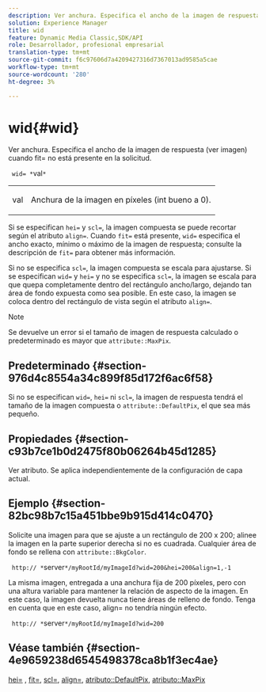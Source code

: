 ```yaml
---
description: Ver anchura. Especifica el ancho de la imagen de respuesta (ver imagen) cuando fit= no está presente en la solicitud.
solution: Experience Manager
title: wid
feature: Dynamic Media Classic,SDK/API
role: Desarrollador, profesional empresarial
translation-type: tm+mt
source-git-commit: f6c97606d7a4209427316d7367013ad9585a5cae
workflow-type: tm+mt
source-wordcount: '280'
ht-degree: 3%

---
```



# wid{#wid}

Ver anchura. Especifica el ancho de la imagen de respuesta (ver imagen) cuando fit= no está presente en la solicitud.

` wid= *`val`*`

<table id="simpletable_E217453246F5441C896C1F69EA4D4218"> 
 <tr class="strow"> 
  <td class="stentry"> <p> <span class="varname"> val  </span> </p> </td> 
  <td class="stentry"> <p>Anchura de la imagen en píxeles (int bueno a 0). </p> </td> 
 </tr> 
</table>

Si se especifican `hei=` y `scl=`, la imagen compuesta se puede recortar según el atributo `align=`. Cuando `fit=` está presente, `wid=` especifica el ancho exacto, mínimo o máximo de la imagen de respuesta; consulte la descripción de `fit=` para obtener más información.

Si no se especifica `scl=`, la imagen compuesta se escala para ajustarse. Si se especifican `wid=` y `hei=` y no se especifica `scl=`, la imagen se escala para que quepa completamente dentro del rectángulo ancho/largo, dejando tan área de fondo expuesta como sea posible. En este caso, la imagen se coloca dentro del rectángulo de vista según el atributo `align=`.

>[!NOTE]
>
>Se devuelve un error si el tamaño de imagen de respuesta calculado o predeterminado es mayor que `attribute::MaxPix`.

## Predeterminado {#section-976d4c8554a34c899f85d172f6ac6f58}

Si no se especifican `wid=`, `hei=` ni `scl=`, la imagen de respuesta tendrá el tamaño de la imagen compuesta o `attribute::DefaultPix`, el que sea más pequeño.

## Propiedades {#section-c93b7ce1b0d2475f80b06264b45d1285}

Ver atributo. Se aplica independientemente de la configuración de capa actual.

## Ejemplo {#section-82bc98b7c15a451bbe9b915d414c0470}

Solicite una imagen para que se ajuste a un rectángulo de 200 x 200; alinee la imagen en la parte superior derecha si no es cuadrada. Cualquier área de fondo se rellena con `attribute::BkgColor`.

` http:// *`server`*/myRootId/myImageId?wid=200&hei=200&align=1,-1`

La misma imagen, entregada a una anchura fija de 200 píxeles, pero con una altura variable para mantener la relación de aspecto de la imagen. En este caso, la imagen devuelta nunca tiene áreas de relleno de fondo. Tenga en cuenta que en este caso, align= no tendría ningún efecto.

` http:// *`server`*/myRootId/myImageId?wid=200`

## Véase también {#section-4e9659238d6545498378ca8b1f3ec4ae}

[hei=](../../../../../is-api/http-ref/image-serving-api-ref/c-http-protocol-reference/c-command-reference/r-is-http-hei.md#reference-6d6f556ccc0e4b98a815e8a5c1944a96) ,  [fit=](../../../../../is-api/http-ref/image-serving-api-ref/c-http-protocol-reference/c-command-reference/r-fit.md#reference-f11bff6d93d143d6b135de3a923bc989),  [scl=](../../../../../is-api/http-ref/image-serving-api-ref/c-http-protocol-reference/c-command-reference/r-scl.md#reference-b2a74e493d0d407e98fe350551ba3fcc),  [align=](../../../../../is-api/http-ref/image-serving-api-ref/c-http-protocol-reference/c-command-reference/r-align.md#reference-b7d6b87c75124d78884f916dd6544bc7),  [atributo::DefaultPix](../../../../../is-api/image-catalog/image-serving-api-ref/c-image-catalog-reference/c-attributes-reference/r-defaultpix.md#reference-996b2c22b30f4fd9b970c84063306df1),  [atributo::MaxPix](../../../../../is-api/image-catalog/image-serving-api-ref/c-image-catalog-reference/c-attributes-reference/r-maxpix.md#reference-e167d396ac794079ba8b5e6eb16eeda5)
